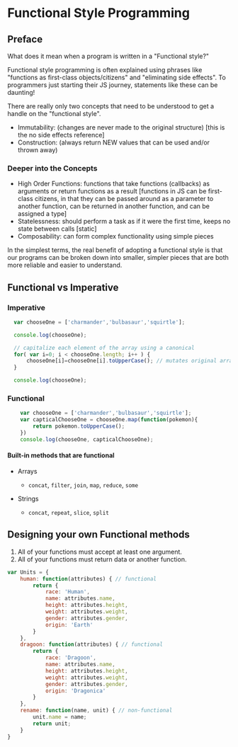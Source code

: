 # Functional Style Programming

## Preface
What does it mean when a program is written in a "Functional style?"

Functional style programming is often explained using phrases like "functions as first-class objects/citizens" and "eliminating side effects". To programmers just starting their JS journey, statements like these can be daunting!

There are really only two concepts that need to be understood to get a handle on the "functional style".

* Immutability: (changes are never made to the original structure) [this is the no side effects reference]
* Construction: (always return NEW values that can be used and/or thrown away)

### Deeper into the Concepts
* High Order Functions: functions that take functions (callbacks) as arguments or return functions as a result [functions in JS can be first-class citizens, in that they can be passed around as a parameter to another function, can be returned in another function, and can be assigned a type]
* Statelessness: should perform a task as if it were the first time, keeps no state between calls [static]
* Composability: can form complex functionality using simple pieces

In the simplest terms, the real benefit of adopting a functional style is that our programs can be broken down into smaller, simpler pieces that are both more reliable and easier to understand.

## Functional vs Imperative

### Imperative

```javascript
  var chooseOne = ['charmander','bulbasaur','squirtle'];

  console.log(chooseOne);

  // capitalize each element of the array using a canonical
  for( var i=0; i < chooseOne.length; i++ ) {
      chooseOne[i]=chooseOne[i].toUpperCase(); // mutates original array, side-effects
  }

  console.log(chooseOne);
```

### Functional
```javascript
    var chooseOne = ['charmander','bulbasaur','squirtle'];
    var capticalChooseOne = chooseOne.map(function(pokemon){
        return pokemon.toUpperCase();
    })
    console.log(chooseOne, capticalChooseOne);
```

#### Built-in methods that are functional

* Arrays
    - `concat`, `filter`, `join`, `map`, `reduce`, `some`

* Strings
    - `concat`, `repeat`, `slice`, `split`

## Designing your own Functional methods

1. All of your functions must accept at least one argument.
2. All of your functions must return data or another function.

```javascript
var Units = {
    human: function(attributes) { // functional
        return {
            race: 'Human',
            name: attributes.name,
            height: attributes.height,
            weight: attributes.weight,
            gender: attributes.gender,
            origin: 'Earth'
        }
    },
    dragoon: function(attributes) { // functional
        return {
            race: 'Dragoon',
            name: attributes.name,
            height: attributes.height,
            weight: attributes.weight,
            gender: attributes.gender,
            origin: 'Dragonica'
        }        
    },
    rename: function(name, unit) { // non-functional
        unit.name = name;
        return unit;
    }
}
```
